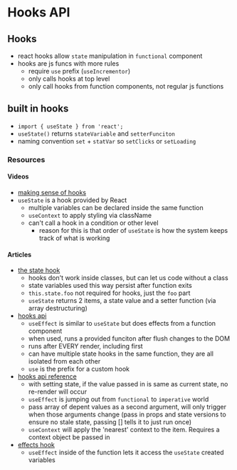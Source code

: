 # Hooks API

## Hooks

- react hooks allow `state` manipulation in `functional` component
- hooks are js funcs with more rules
  - require `use` prefix (`useIncrementor`)
  - only calls hooks at top level
  - only call hooks from function components, not regular js functions

## built in hooks

- `import { useState } from 'react';`
- `useState()` returns `stateVariable` and `setterFunciton`
- naming convention `set` + `statVar` so `setClicks` or `setLoading`

### Resources

#### Videos

- [making sense of hooks](https://medium.com/@dan_abramov/making-sense-of-react-hooks-fdbde8803889)
- `useState` is a hook provided by React
  - multiple variables can be declared inside the same function
  - `useContext` to apply styling via className
  - can't call a hook in a condition or other level
    - reason for this is that order of `useState` is how the system keeps track of what is working

#### Articles

- [the state hook](https://reactjs.org/docs/hooks-state.html)
  - hooks don't work inside classes, but can let us code without a class
  - state variables used this way persist after function exits
  - `this.state.foo` not required for hooks, just the `foo` part
  - `useState` returns 2 items, a state value and a setter function (via array destructuring)
- [hooks api](https://reactjs.org/docs/hooks-overview.html)
  - `useEffect` is similar to `useState` but does effects from a function component
  - when used, runs a provided funciton after flush changes to the DOM
  - runs after EVERY render, including first
  - can have multiple state hooks in the same function, they are all isolated from each other
  - `use` is the prefix for a custom hook
- [hooks api reference](https://reactjs.org/docs/hooks-reference.html)
  - with setting state, if the value passed in is same as current state, no re-render will occur
  - `useEffect` is jumping out from `functional` to `imperative` world
  - pass array of depent values as a second argument, will only trigger when those arguments change (pass in props and state versions to ensure no stale state, passing [] tells it to just run once)
  - `useContext` will apply the 'nearest' context to the item. Requires a context object be passed in
- [effects hook](https://reactjs.org/docs/hooks-effect.html)
  - `useEffect` inside of the function lets it access the `useState` created variables
